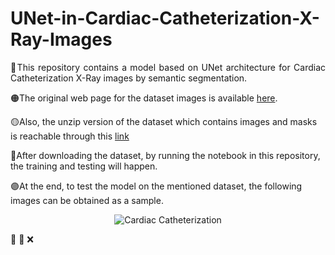 # UNet-in-Cardiac-Catheterization-X-Ray-Images
<p align="justify">
🚩This repository contains a model based on UNet architecture for Cardiac Catheterization X-Ray images by semantic segmentation.

🟠The original web page for the dataset images is available [here](https://www.kaggle.com/datasets/c7934597/cardiac-catheterization).

🟡Also, the unzip version of the dataset which contains images and masks is reachable through this [link](https://drive.google.com/drive/folders/1RZFeTVvsACVwZG__lAfNRdxMXT94wIr-?usp=share_link)
  
🔵After downloading the dataset, by running the notebook in this repository, the training and testing will happen.
  
🟣At the end, to test the model on the mentioned dataset, the following images can be obtained as a sample.
  
</p> 

<p align="center">
<img src="https://github.com/shhatami/-UNet-in-Cardiac-Catheterization-X-Ray-Images-/assets/53007257/0afa2caa-ad18-42fb-b53b-000f7e159e1f" alt="Cardiac Catheterization">

</p>
🙌 🚧 ❌   



